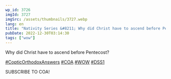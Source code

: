 ```yaml
---
wp_id: 3726
imgId: 3727
imgSrc: /assets/thumbnails/3727.webp
lang: en
title: "Nativity Series &#8211; Why did Christ have to ascend before Pentecost?"
pubDate: 2022-12-30T03:14:30
tags: ["wow"]
---
```


<!-- page: 6 -->

<p>Why did Christ have to ascend before Pentecost?</p>
<p><span class="yt-core-attributed-string--link-inherit-color"><a class="yt-core-attributed-string__link yt-core-attributed-string__link--display-type yt-core-attributed-string__link--call-to-action-color" tabindex="0" href="https://www.youtube.com/hashtag/copticorthodoxanswers" target="" rel="nofollow noopener">#CopticOrthodoxAnswers</a></span> <span class="yt-core-attributed-string--link-inherit-color"><a class="yt-core-attributed-string__link yt-core-attributed-string__link--display-type yt-core-attributed-string__link--call-to-action-color" tabindex="0" href="https://www.youtube.com/hashtag/coa" target="" rel="nofollow noopener">#COA</a></span> <span class="yt-core-attributed-string--link-inherit-color"><a class="yt-core-attributed-string__link yt-core-attributed-string__link--display-type yt-core-attributed-string__link--call-to-action-color" tabindex="0" href="https://www.youtube.com/hashtag/wow" target="" rel="nofollow noopener">#WOW</a></span> <span class="yt-core-attributed-string--link-inherit-color"><a class="yt-core-attributed-string__link yt-core-attributed-string__link--display-type yt-core-attributed-string__link--call-to-action-color" tabindex="0" href="https://www.youtube.com/hashtag/dss1" target="" rel="nofollow noopener">#DSS1</a></span></p>
<p>SUBSCRIBE TO COA!</p>
<p>&nbsp;</p>
